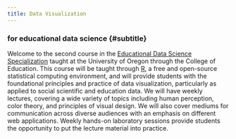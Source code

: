 ```yaml
---
title: Data Visualization
---
```


### for educational data science {#subtitle}




Welcome to the second course in the [Educational Data Science Specialization](https://education.uoregon.edu/data-science-specialization-educational-leadership) taught at the University of Oregon through the College of Education. This course will be taught through [R](https://cran.r-project.org), a free and open-source statistical computing environment, and will provide students with the foundational principles and practice of data visualization, particularly as applied to social scientific and education data. We will have weekly lectures, covering a wide variety of topics including human perception, color theory, and principles of visual design. We will also cover mediums for communication across diverse audiences with an emphasis on different web applications. Weekly hands-on laboratory sessions provide students the opportunity to put the lecture material into practice.


